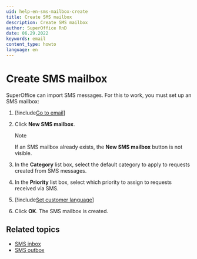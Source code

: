 ```yaml
---
uid: help-en-sms-mailbox-create
title: Create SMS mailbox
description: Create SMS mailbox
author: SuperOffice RnD
date: 06.29.2022
keywords: email
content_type: howto
language: en
---
```


# Create SMS mailbox

SuperOffice can import SMS messages. For this to work, you must set up an SMS mailbox:

1. [!include[Go to email](includes/goto-email.md)]

1. Click **New SMS mailbox**.

    > [!NOTE]
    > If an SMS mailbox already exists, the **New SMS mailbox** button is not visible.

1. In the **Category** list box, select the default category to apply to requests created from SMS messages.

1. In the **Priority** list box, select which priority to assign to requests received via SMS.

1. [!include[Set customer language](includes/step-set-language.md)]

1. Click **OK**. The SMS mailbox is created.

## Related topics

* [SMS inbox][2]
* [SMS outbox][3]

<!-- Referenced links -->
[2]: screen/sms-inbox.md
[3]: screen/sms-outbox.md
